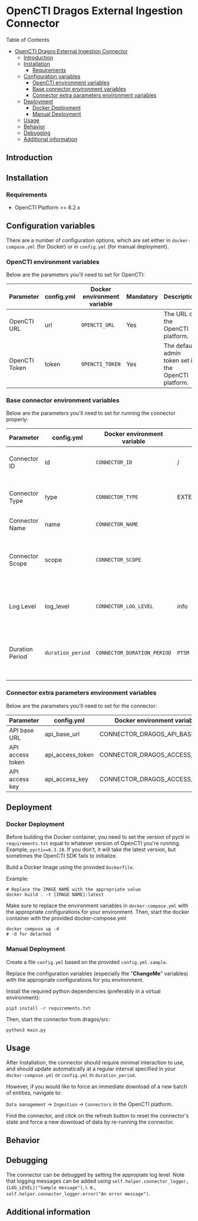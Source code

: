 # OpenCTI Dragos External Ingestion Connector

<!--
General description of the connector
* What it does
* How it works
* Special requirements
* Use case description
* ...
-->

Table of Contents

- [OpenCTI Dragos External Ingestion Connector](#opencti-dragos-external-ingestion-connector)
  - [Introduction](#introduction)
  - [Installation](#installation)
    - [Requirements](#requirements)
  - [Configuration variables](#configuration-variables)
    - [OpenCTI environment variables](#opencti-environment-variables)
    - [Base connector environment variables](#base-connector-environment-variables)
    - [Connector extra parameters environment variables](#connector-extra-parameters-environment-variables)
  - [Deployment](#deployment)
    - [Docker Deployment](#docker-deployment)
    - [Manual Deployment](#manual-deployment)
  - [Usage](#usage)
  - [Behavior](#behavior)
  - [Debugging](#debugging)
  - [Additional information](#additional-information)

## Introduction

## Installation

### Requirements

- OpenCTI Platform >= 6.2.x

## Configuration variables

There are a number of configuration options, which are set either in `docker-compose.yml` (for Docker) or
in `config.yml` (for manual deployment).

### OpenCTI environment variables

Below are the parameters you'll need to set for OpenCTI:

| Parameter     | config.yml | Docker environment variable | Mandatory | Description                                          |
|---------------|------------|-----------------------------|-----------|------------------------------------------------------|
| OpenCTI URL   | url        | `OPENCTI_URL`               | Yes       | The URL of the OpenCTI platform.                     |
| OpenCTI Token | token      | `OPENCTI_TOKEN`             | Yes       | The default admin token set in the OpenCTI platform. |

### Base connector environment variables

Below are the parameters you'll need to set for running the connector properly:

| Parameter       | config.yml        | Docker environment variable | Default         | Mandatory | Description                                                                                      |
|-----------------|-------------------|-----------------------------|-----------------|-----------|--------------------------------------------------------------------------------------------------|
| Connector ID    | id                | `CONNECTOR_ID`              | /               | Yes       | A unique `UUIDv4` identifier for this connector instance.                                        |
| Connector Type  | type              | `CONNECTOR_TYPE`            | EXTERNAL_IMPORT | Yes       | Should always be set to `EXTERNAL_IMPORT` for this connector.                                    |
| Connector Name  | name              | `CONNECTOR_NAME`            |                 | Yes       | Name of the connector.                                                                           |
| Connector Scope | scope             | `CONNECTOR_SCOPE`           |                 | Yes       | The scope or type of data the connector is importing, either a MIME type or Stix Object.         |
| Log Level       | log_level         | `CONNECTOR_LOG_LEVEL`       | info            | Yes       | Determines the verbosity of the logs. Options are `debug`, `info`, `warn`, or `error`.           |
| Duration Period | `duration_period` | `CONNECTOR_DURATION_PERIOD` | `PT5M`          | No        | Determines the time interval between each launch of the connector in ISO 8601, ex: `PT5M`.       |

### Connector extra parameters environment variables

Below are the parameters you'll need to set for the connector:

| Parameter        | config.yml       | Docker environment variable    | Default | Mandatory | Description |
|------------------|------------------|--------------------------------|---------|-----------|-------------|
| API base URL     | api_base_url     |  CONNECTOR_DRAGOS_API_BASE_URL |         | Yes       |             |
| API access token | api_access_token |  CONNECTOR_DRAGOS_ACCESS_TOKEN |         | Yes       |             |
| API access key   | api_access_key   |  CONNECTOR_DRAGOS_ACCESS_KEY   |         | Yes       |             |

## Deployment

### Docker Deployment

Before building the Docker container, you need to set the version of pycti in `requirements.txt` equal to whatever
version of OpenCTI you're running. Example, `pycti==6.3.10`. If you don't, it will take the latest version, but
sometimes the OpenCTI SDK fails to initialize.

Build a Docker Image using the provided `Dockerfile`.

Example:

```shell
# Replace the IMAGE NAME with the appropriate value
docker build . -t [IMAGE NAME]:latest
```

Make sure to replace the environment variables in `docker-compose.yml` with the appropriate configurations for your
environment. Then, start the docker container with the provided docker-compose.yml

```shell
docker compose up -d
# -d for detached
```

### Manual Deployment

Create a file `config.yml` based on the provided `config.yml.sample`.

Replace the configuration variables (especially the "**ChangeMe**" variables) with the appropriate configurations for
you environment.

Install the required python dependencies (preferably in a virtual environment):

```shell
pip3 install -r requirements.txt
```

Then, start the connector from dragos/src:

```shell
python3 main.py
```

## Usage

After Installation, the connector should require minimal interaction to use, and should update automatically at a regular interval specified in your `docker-compose.yml` or `config.yml` in `duration_period`.

However, if you would like to force an immediate download of a new batch of entities, navigate to:

`Data management` -> `Ingestion` -> `Connectors` in the OpenCTI platform.

Find the connector, and click on the refresh button to reset the connector's state and force a new
download of data by re-running the connector.

## Behavior

<!--
Describe how the connector functions:
* What data is ingested, updated, or modified
* Important considerations for users when utilizing this connector
* Additional relevant details
-->


## Debugging

The connector can be debugged by setting the appropiate log level.
Note that logging messages can be added using `self.helper.connector_logger,{LOG_LEVEL}("Sample message")`, i.
e., `self.helper.connector_logger.error("An error message")`.

<!-- Any additional information to help future users debug and report detailed issues concerning this connector -->

## Additional information

<!--
Any additional information about this connector
* What information is ingested/updated/changed
* What should the user take into account when using this connector
* ...
-->
